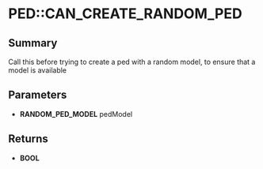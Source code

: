 # PED::CAN_CREATE_RANDOM_PED

## Summary
Call this before trying to create a ped with a random model, to ensure that a model is available

## Parameters
* **RANDOM_PED_MODEL** pedModel

## Returns
* **BOOL**